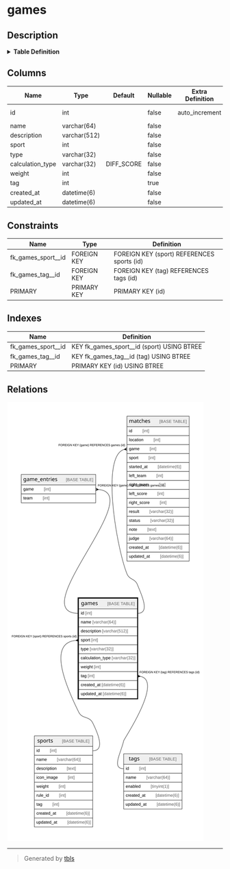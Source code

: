 # games

## Description

<details>
<summary><strong>Table Definition</strong></summary>

```sql
CREATE TABLE `games` (
  `id` int NOT NULL AUTO_INCREMENT,
  `name` varchar(64) NOT NULL,
  `description` varchar(512) NOT NULL,
  `sport` int NOT NULL,
  `type` varchar(32) NOT NULL,
  `calculation_type` varchar(32) NOT NULL DEFAULT 'DIFF_SCORE',
  `weight` int NOT NULL,
  `tag` int DEFAULT NULL,
  `created_at` datetime(6) NOT NULL,
  `updated_at` datetime(6) NOT NULL,
  PRIMARY KEY (`id`),
  KEY `fk_games_sport__id` (`sport`),
  KEY `fk_games_tag__id` (`tag`),
  CONSTRAINT `fk_games_sport__id` FOREIGN KEY (`sport`) REFERENCES `sports` (`id`) ON DELETE CASCADE ON UPDATE RESTRICT,
  CONSTRAINT `fk_games_tag__id` FOREIGN KEY (`tag`) REFERENCES `tags` (`id`) ON DELETE SET NULL ON UPDATE RESTRICT
) ENGINE=InnoDB AUTO_INCREMENT=[Redacted by tbls] DEFAULT CHARSET=utf8mb4 COLLATE=utf8mb4_0900_ai_ci
```

</details>

## Columns

| Name | Type | Default | Nullable | Extra Definition | Children | Parents | Comment |
| ---- | ---- | ------- | -------- | ---------------- | -------- | ------- | ------- |
| id | int |  | false | auto_increment | [game_entries](game_entries.md) [matches](matches.md) |  |  |
| name | varchar(64) |  | false |  |  |  |  |
| description | varchar(512) |  | false |  |  |  |  |
| sport | int |  | false |  |  | [sports](sports.md) |  |
| type | varchar(32) |  | false |  |  |  |  |
| calculation_type | varchar(32) | DIFF_SCORE | false |  |  |  |  |
| weight | int |  | false |  |  |  |  |
| tag | int |  | true |  |  | [tags](tags.md) |  |
| created_at | datetime(6) |  | false |  |  |  |  |
| updated_at | datetime(6) |  | false |  |  |  |  |

## Constraints

| Name | Type | Definition |
| ---- | ---- | ---------- |
| fk_games_sport__id | FOREIGN KEY | FOREIGN KEY (sport) REFERENCES sports (id) |
| fk_games_tag__id | FOREIGN KEY | FOREIGN KEY (tag) REFERENCES tags (id) |
| PRIMARY | PRIMARY KEY | PRIMARY KEY (id) |

## Indexes

| Name | Definition |
| ---- | ---------- |
| fk_games_sport__id | KEY fk_games_sport__id (sport) USING BTREE |
| fk_games_tag__id | KEY fk_games_tag__id (tag) USING BTREE |
| PRIMARY | PRIMARY KEY (id) USING BTREE |

## Relations

![er](games.svg)

---

> Generated by [tbls](https://github.com/k1LoW/tbls)
